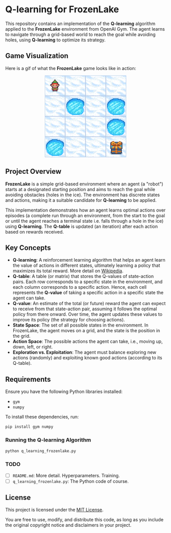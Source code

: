 # Q-learning for FrozenLake

This repository contains an implementation of the **Q-learning** algorithm applied to the **FrozenLake** environment from OpenAI Gym. The agent learns to navigate through a grid-based world to reach the goal while avoiding holes, using **Q-learning** to optimize its strategy.

## Game Visualization
Here is a gif of what the **FrozenLake** game looks like in action:
<p align="center">
  <img src="./assets/frozen_lake.gif" alt="Game gif" />
</p>

## Project Overview

**FrozenLake** is a simple grid-based environment where an agent (a "robot") starts at a designated starting position and aims to reach the goal while avoiding obstacles (holes in the ice). The environment has discrete states and actions, making it a suitable candidate for **Q-learning** to be applied.

This implementation demonstrates how an agent learns optimal actions over episodes (a complete run through an environment, from the start to the goal or until the agent reaches a terminal state i.e. falls through a hole in the ice) using **Q-learning**. The **Q-table** is updated (an iteration) after each action based on rewards received.

## Key Concepts

- **Q-learning**: A reinforcement learning algorithm that helps an agent learn the value of actions in different states, ultimately learning a policy that maximizes its total reward. More detail on [Wikipedia](https://en.wikipedia.org/wiki/Q-learning).
- **Q-table**: A table (or matrix) that stores the Q-values of state-action pairs. Each row corresponds to a specific state in the environment, and each column corresponds to a specific action. Hence, each cell represents the **Q-value** of taking a specific action in a specific state the agent can take.
- **Q-value**: An estimate of the total (or future) reward the agent can expect to receive from that state-action pair, assuming it follows the optimal policy from there onward. Over time, the agent updates these values to improve its policy (the strategy for choosing actions).
- **State Space**: The set of all possible states in the environment. In FrozenLake, the agent moves on a grid, and the state is the position in the grid.
- **Action Space**: The possible actions the agent can take, i.e., moving up, down, left, or right.
- **Exploration vs. Exploitation**: The agent must balance exploring new actions (randomly) and exploiting known good actions (according to its Q-table).

## Requirements

Ensure you have the following Python libraries installed:

- `gym`
- `numpy`

To install these dependencies, run:

```bash
pip install gym numpy
```

### Running the Q-learning Algorithm

```bash
python q_learning_frozenlake.py
```

### TODO
- [ ] `README.md`: More detail. Hyperparameters. Training.
- [ ] `q_learning_frozenlake.py`: The Python code of course.

## License

This project is licensed under the [MIT License](LICENSE).

You are free to use, modify, and distribute this code, as long as you include the original copyright notice and disclaimers in your project.